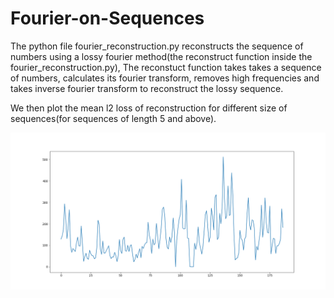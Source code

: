 # Fourier-on-Sequences
The python file fourier_reconstruction.py reconstructs the sequence of numbers using a lossy fourier method(the reconstruct function inside the fourier_reconstruction.py), 
The reconstuct function takes takes a sequence of numbers, calculates its fourier transform, removes high frequencies and takes inverse fourier transform to reconstruct the lossy sequence.

We then plot the mean l2 loss of reconstruction for different size of sequences(for sequences of length 5 and above).


![alt text](validation_plot.png)
